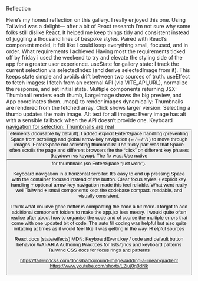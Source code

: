 Reflection


Here’s my honest reflection on this gallery.
I really enjoyed this one. Using Tailwind was a delight— after a bit of React research I’m not sure why some folks still dislike React. It helped me keep things tidy and consistent instead of juggling a thousand lines of bespoke styles. Paired with React’s component model, it felt like I could keep everything small, focused, and in order.
What requirements I achieved
Having most the requirements ticked off by friday i used the weekend to try and elevate the styling side of the app for a greater user experience.
 useState for gallery state: I track the current selection via selectedIndex (and derive selectedImage from it). This keeps state simple and avoids drift between two sources of truth.
useEffect to fetch images: I fetch from an external API (via VITE_API_URL), normalize the response, and set initial state.
Multiple components returning JSX: Thumbnail renders each thumb, LargeImage shows the big preview, and App coordinates them.
.map() to render images dynamically: Thumbnails are rendered from the fetched array.
Click shows larger version: Selecting a thumb updates the main image.
Alt text for all images: Every image has alt with a sensible fallback when the API doesn’t provide one.
Keyboard navigation for selection: Thumbnails are real <button> elements (focusable by default). I added explicit Enter/Space handling (preventing Space from scrolling) and global arrow-key navigation (←/→/↑/↓) to move through images.
Enter/Space not activating thumbnails: The tricky part was that Space often scrolls the page and different browsers fire the “click” on different key phases (keydown vs keyup). The fix was:
Use native <button> for thumbnails (so Enter/Space “just work”).

Keyboard navigation in a horizontal scroller: It’s easy to end up pressing Space with the container focused instead of the button. Clear focus styles + explicit key handling + optional arrow-key navigation made this feel reliable.
What went really well
Tailwind + small components kept the codebase compact, readable, and visually consistent.

I think what couldve gone better is compacting the code a bit more. I forgot to add additional component folders to make the app.jsx less messy. I would quite often realise after about how to organise the code and of course the multiple errors that come with one updated bit of code. The auto fill coding was helpful but also quite irritatiing at times as it would feel like it was getting in the way. 
H
elpful sources

React docs (state/effects)
MDN: KeyboardEvent.key / code and default button behavior
WAI-ARIA Authoring Practices for lists/grids and keyboard patterns
Tailwind CSS docs for focus rings and patterns

https://tailwindcss.com/docs/background-image#adding-a-linear-gradient
https://www.youtube.com/shorts/LZiuj0g0dNk
